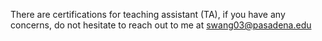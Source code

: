 There are certifications for teaching assistant  (TA), if you have any concerns, do not hesitate to reach out to me at swang03@pasadena.edu
